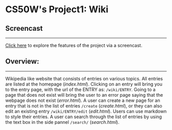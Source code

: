 # CS50W's Project1: Wiki

## Screencast
-------------
[Click here](https://youtu.be/rpH4Ot-bbC8) to explore the features of the project via a screencast.

## Overview:
------------
Wikipedia like website that consists of entries on various topics. All entries are listed at the homepage (_index.html_). Clicking on an entry will bring you to the entry page, with the url of the ENTRY as: `/wiki/ENTRY`. Going to a page that does not exist will bring the user to an error page saying that the webpage does not exist (_error.html_). A user can create a new page for an entry that is not in the list of entries `/create` (_create.html_), or they can also edit an existing entry `/wiki/ENTRY/edit` (_edit.html_). Users can use markdown to style their entries. A user can search through the list of entries by using the text box in the side pannel `/search/` (_search.html_). 
